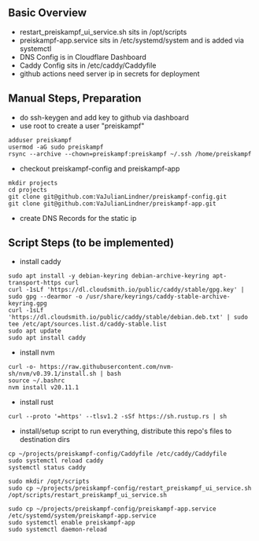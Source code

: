 ## Basic Overview
* restart_preiskampf_ui_service.sh sits in /opt/scripts
* preiskampf-app.service sits in /etc/systemd/system and is added via systemctl
* DNS Config is in Cloudflare Dashboard
* Caddy Config sits in /etc/caddy/Caddyfile
* github actions need server ip in secrets for deployment


## Manual Steps, Preparation
* do ssh-keygen and add key to github via dashboard
* use root to create a user "preiskampf"
```
adduser preiskampf
usermod -aG sudo preiskampf
rsync --archive --chown=preiskampf:preiskampf ~/.ssh /home/preiskampf
```
* checkout preiskampf-config and preiskampf-app
```
mkdir projects
cd projects
git clone git@github.com:VaJulianLindner/preiskampf-config.git
git clone git@github.com:VaJulianLindner/preiskampf-app.git
```
* create DNS Records for the static ip


## Script Steps (to be implemented)
* install caddy
```
sudo apt install -y debian-keyring debian-archive-keyring apt-transport-https curl
curl -1sLf 'https://dl.cloudsmith.io/public/caddy/stable/gpg.key' | sudo gpg --dearmor -o /usr/share/keyrings/caddy-stable-archive-keyring.gpg
curl -1sLf 'https://dl.cloudsmith.io/public/caddy/stable/debian.deb.txt' | sudo tee /etc/apt/sources.list.d/caddy-stable.list
sudo apt update
sudo apt install caddy
```
* install nvm
```
curl -o- https://raw.githubusercontent.com/nvm-sh/nvm/v0.39.1/install.sh | bash
source ~/.bashrc
nvm install v20.11.1
```
* install rust
```
curl --proto '=https' --tlsv1.2 -sSf https://sh.rustup.rs | sh
```
* install/setup script to run everything, distribute this repo's files to destination dirs
```
cp ~/projects/preiskampf-config/Caddyfile /etc/caddy/Caddyfile
sudo systemctl reload caddy
systemctl status caddy
```
```
sudo mkdir /opt/scripts
sudo cp ~/projects/preiskampf-config/restart_preiskampf_ui_service.sh /opt/scripts/restart_preiskampf_ui_service.sh
```
```
sudo cp ~/projects/preiskampf-config/preiskampf-app.service /etc/systemd/system/preiskampf-app.service
sudo systemctl enable preiskampf-app
sudo systemctl daemon-reload
```